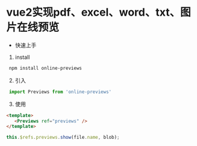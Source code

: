 # vue2实现pdf、excel、word、txt、图片在线预览

 - 快速上手
  1. install
   ```bash
    npm install online-previews
   ```
  2. 引入
   ```js
    import Previews from 'online-previews'
   ```
  3. 使用
   ```html
   <template>
      <Previews ref="previews" />
  </template>
   ```
   ```js
   this.$refs.previews.show(file.name, blob);
   ```
